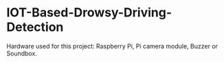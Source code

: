 # IOT-Based-Drowsy-Driving-Detection
Hardware used for this project:
Raspberry Pi,
Pi camera module,
Buzzer or Soundbox.

